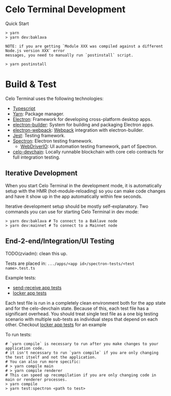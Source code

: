 # Celo Terminal Development

Quick Start
```
> yarn
> yarn dev:baklava
```

```
NOTE: if you are getting `Module XXX was compiled against a different Node.js version XXX` error 
messages, you need to manually run `postinstall` script.

> yarn postinstall
```

# Build & Test

Celo Terminal uses the following technologies:

* [Typescript](https://www.typescriptlang.org/docs/)
* [Yarn](https://classic.yarnpkg.com/en/docs/): Package manager.
* [Electron](https://www.electronjs.org/docs): Framework for developing cross-platform desktop apps.
* [electron-builder](https://www.electron.build/): System for building and packaging Electron apps.
* [electron-webpack](https://webpack.electron.build/): [Webpack](https://webpack.js.org/) integration with electron-builder.
* [Jest](https://jestjs.io/): Testing framework.
* [Spectron](https://www.electronjs.org/spectron): Electron testing framework.
  * [WebDriverIO](https://webdriver.io/): UI automation testing framework, part of Spectron.
* [celo-devchain](https://github.com/zviadm/celo-devchain): Locally runnable blockchain with core celo contracts for full integration testing.

## Iterative Development

When you start Celo Terminal in the development mode, it is automatically setup with the HMR (hot-module-reloading) so you 
can make code changes and have it show up in the app automatically within few seconds. 

Iterative development setup should be mostly self-explanatory. Two commands you can use for starting Celo Terminal in dev mode:
```
> yarn dev:baklava # To connect to a Baklave node
> yarn dev:mainnet # To connect to a Mainnet node
```

## End-2-end/Integration/UI Testing

TODO(zviadm): clean this up. 

Tests are placed in: `.../apps/<app id>/spectron-tests/<test name>.test.ts`

Example tests:
* [send-receive app tests](../src/renderer/apps/send-receive/spectron-tests/send-receive.test.ts)
* [locker app tests](../src/renderer/apps/locker/spectron-tests/locker.test.ts)

Each test file is run in a completely clean environment both for the app state and for the celo-devchain state. Because of this, each test 
file has a significant overhead. You should treat single test file as a one big testing scenario with multiple sub-tests as individual 
steps that depend on each other. Checkout [locker app tests](../src/renderer/apps/locker/spectron-tests/locker.test.ts) for an example

To run tests:
```
# `yarn compile` is necessary to run after you make changes to your application code.
# it isn't necessary to run `yarn compile` if you are only changing the test itself and not the application.
# You can also run more specific:
# > yarn compile main
# > yarn compile renderer
# This can speed up recompilation if you are only changing code in main or renderer processes.
> yarn compile
> yarn test:spectron <path to test>
```





